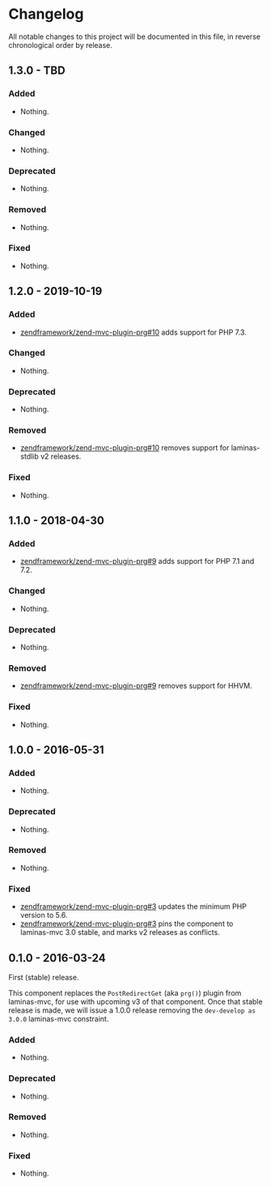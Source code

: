 # Changelog

All notable changes to this project will be documented in this file, in reverse chronological order by release.

## 1.3.0 - TBD

### Added

- Nothing.

### Changed

- Nothing.

### Deprecated

- Nothing.

### Removed

- Nothing.

### Fixed

- Nothing.

## 1.2.0 - 2019-10-19

### Added

- [zendframework/zend-mvc-plugin-prg#10](https://github.com/zendframework/zend-mvc-plugin-prg/pull/10) adds support for PHP 7.3.

### Changed

- Nothing.

### Deprecated

- Nothing.

### Removed

- [zendframework/zend-mvc-plugin-prg#10](https://github.com/zendframework/zend-mvc-plugin-prg/pull/10) removes support for laminas-stdlib v2 releases.

### Fixed

- Nothing.

## 1.1.0 - 2018-04-30

### Added

- [zendframework/zend-mvc-plugin-prg#9](https://github.com/zendframework/zend-mvc-plugin-prg/pull/9) adds support for PHP 7.1 and 7.2.

### Changed

- Nothing.

### Deprecated

- Nothing.

### Removed

- [zendframework/zend-mvc-plugin-prg#9](https://github.com/zendframework/zend-mvc-plugin-prg/pull/9) removes support for HHVM.

### Fixed

- Nothing.

## 1.0.0 - 2016-05-31

### Added

- Nothing.

### Deprecated

- Nothing.

### Removed

- Nothing.

### Fixed

- [zendframework/zend-mvc-plugin-prg#3](https://github.com/zendframework/zend-mvc-plugin-prg/pull/3) updates the
  minimum PHP version to 5.6.
- [zendframework/zend-mvc-plugin-prg#3](https://github.com/zendframework/zend-mvc-plugin-prg/pull/3) pins the
  component to laminas-mvc 3.0 stable, and marks v2 releases as conflicts.

## 0.1.0 - 2016-03-24

First (stable) release.

This component replaces the `PostRedirectGet` (aka `prg()`) plugin from
laminas-mvc, for use with upcoming v3 of that component. Once that stable release
is made, we will issue a 1.0.0 release removing the `dev-develop as 3.0.0`
laminas-mvc constraint.

### Added

- Nothing.

### Deprecated

- Nothing.

### Removed

- Nothing.

### Fixed

- Nothing.
